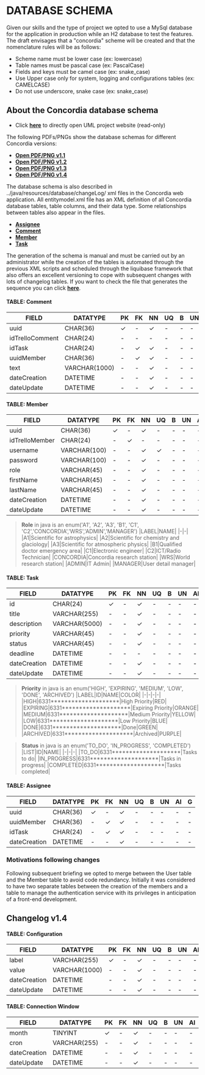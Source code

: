 # DATABASE SCHEMA

Given our skills and the type of project we opted to use a MySql database for the application in production while an H2 
database to test the features. The draft envisages that a "concordia" scheme will be created and that the nomenclature 
rules will be as follows:
- Scheme name must be lower case (ex: lowercase)
- Table names must be pascal case (ex: PascalCase)
- Fields and keys must be camel case (ex: snake_case)
- Use Upper case only for system, logging and configurations tables (ex: CAMELCASE)
- Do not use underscore, snake case (ex: snake_case)

## About the Concordia database schema
- Click [**here**](https://dbdiagram.io/d/6337fbc07b3d2034fffedc6d) to directly open UML project website (read-only)

The following PDFs/PNGs show the database schemas for different Concordia versions:
- [**Open PDF/PNG v1.1**](uml-diagram.v1-1.md)
- [**Open PDF/PNG v1.2**](uml-diagram.v1-2.md)
- [**Open PDF/PNG v1.3**](uml-diagram.v1-3.md)
- [**Open PDF/PNG v1.4**](uml-diagram.v1-4.md)

The database schema is also described in ../java/resources/database/changeLog/ xml files in the Concordia web 
application. All entitymodel.xml file has an XML definition of all Concordia database tables, table columns, and their 
data type. Some relationships between tables also appear in the files.
- [**Assignee**](../../../../../main/resources/database/changeLog/create.table.assignee.xml)
- [**Comment**](../../../../../main/resources/database/changeLog/create.table.comment.xml)
- [**Member**](../../../../../main/resources/database/changeLog/create.table.member.xml)
- [**Task**](../../../../../main/resources/database/changeLog/create.table.task.xml)

The generation of the schema is manual and must be carried out by an administrator while the creation of the tables is 
automated through the previous XML scripts and scheduled through the liquibase framework that also offers an excellent 
versioning to cope with subsequent changes with lots of changelog tables. If you want to check the file that generates 
the sequence you can click [**here**](../../../../../main/resources/database/change.log.xml).

#### TABLE: Comment
|FIELD|DATATYPE|PK|FK|NN|UQ|B|UN|AI|G|
|-|-|-|-|-|-|-|-|-|-|
|uuid|CHAR(36)|✓|-|✓|-|-|-|-|-|
|idTrelloComment|CHAR(24)|-|-|-|-|-|-|-|-|
|idTask|CHAR(24)|-|✓|✓|-|-|-|-|-|
|uuidMember|CHAR(36)|-|✓|✓|-|-|-|-|-|
|text|VARCHAR(1000)|-|-|✓|-|-|-|-|-|
|dateCreation|DATETIME|-|-|✓|-|-|-|-|-|
|dateUpdate|DATETIME|-|-|✓|-|-|-|-|-|

#### TABLE: Member
|FIELD|DATATYPE|PK|FK|NN|UQ|B|UN|AI|G|
|-|-|-|-|-|-|-|-|-|-|
|uuid|CHAR(36)|✓|-|✓|-|-|-|-|-|
|idTrelloMember|CHAR(24)|-|✓|-|-|-|-|-|-|
|username|VARCHAR(100)|-|-|✓|✓|-|-|-|-|
|password|VARCHAR(100)|-|-|✓|-|-|-|-|-|
|role|VARCHAR(45)|-|-|✓|-|-|-|-|-|
|firstName|VARCHAR(45)|-|-|✓|-|-|-|-|-|
|lastName|VARCHAR(45)|-|-|✓|-|-|-|-|-|
|dateCreation|DATETIME|-|-|✓|-|-|-|-|-|
|dateUpdate|DATETIME|-|-|✓|-|-|-|-|-|



> **Role** in java is an enum('A1', 'A2', 'A3', 'B1', 'C1', 'C2','CONCORDIA','WRS','ADMIN','MANAGER')
> |LABEL|NAME|
> |-|-|
> |A1|Scientific for astrophysics|
> |A2|Scientific for chemistry and glaciology|
> |A3|Scientific for atmospheric physics|
> |B1|Qualified doctor emergency area|
> |C1|Electronic engineer|
> |C2|ICT/Radio Technician|
> |CONCORDIA|Concordia research station|
> |WRS|World research station|
> |ADMIN|IT Admin|
> |MANAGER|User detail manager|

#### TABLE: Task
|FIELD|DATATYPE|PK|FK|NN|UQ|B|UN|AI|G|
|-|-|-|-|-|-|-|-|-|-|
|id|CHAR(24)|✓|-|✓|-|-|-|-|-|
|title|VARCHAR(255)|-|-|✓|-|-|-|-|-|
|description|VARCHAR(5000)|-|-|✓|-|-|-|-|-|
|priority|VARCHAR(45)|-|-|✓|-|-|-|-|-|
|status|VARCHAR(45)|-|-|✓|-|-|-|-|-|
|deadline|DATETIME|-|-|-|-|-|-|-|-|
|dateCreation|DATETIME|-|-|✓|-|-|-|-|-|
|dateUpdate|DATETIME|-|-|✓|-|-|-|-|-|


> **Priority** in java is an enum('HIGH', 'EXPIRING', 'MEDIUM', 'LOW', 'DONE', 'ARCHIVED')
> |LABEL|ID|NAME|COLOR|
> |-|-|-|-|
> |HIGH|6331********************|High Priority|RED|
> |EXPIRING|6331********************|Expiring Priority|ORANGE|
> |MEDIUM|6331********************|Medium Priority|YELLOW|
> |LOW|6331********************|Low Priority|BLUE|
> |DONE|6331********************|Done|GREEN|
> |ARCHIVED|6331********************|Archived|PURPLE|

> **Status** in java is an enum('TO_DO', 'IN_PROGRESS', 'COMPLETED')
> |LIST|ID|NAME|
> |-|-|-|
> |TO_DO|6331********************|Tasks to do|
> |IN_PROGRESS|6331********************|Tasks in progress|
> |COMPLETED|6331********************|Tasks completed|

#### TABLE: Assignee
|FIELD|DATATYPE|PK|FK|NN|UQ|B|UN|AI|G|
|-|-|-|-|-|-|-|-|-|-|
|uuid|CHAR(36)|✓|-|✓|-|-|-|-|-|
|uuidMember|CHAR(36)|-|✓|✓|-|-|-|-|-|
|idTask|CHAR(24)|-|✓|✓|-|-|-|-|-|
|dateCreation|DATETIME|-|-|✓|-|-|-|-|-|


### Motivations following changes
Following subsequent briefing we opted to merge between the User table and the Member table to avoid code redundancy. 
Initially it was considered to have two separate tables between the creation of the members and a table to manage the 
authentication service with its privileges in anticipation of a front-end development.


## Changelog v1.4

#### TABLE: Configuration
|FIELD|DATATYPE|PK|FK|NN|UQ|B|UN|AI|G|
|-|-|-|-|-|-|-|-|-|-|
|label|VARCHAR(255)|✓|-|✓|-|-|-|-|-|
|value|VARCHAR(1000)|-|-|✓|-|-|-|-|-|
|dateCreation|DATETIME|-|-|✓|-|-|-|-|-|
|dateUpdate|DATETIME|-|-|✓|-|-|-|-|-|


#### TABLE: Connection Window
|FIELD|DATATYPE|PK|FK|NN|UQ|B|UN|AI|G|
|-|-|-|-|-|-|-|-|-|-|
|month|TINYINT|✓|-|✓|-|-|-|-|-|
|cron|VARCHAR(255)|-|-|✓|-|-|-|-|-|
|dateCreation|DATETIME|-|-|✓|-|-|-|-|-|
|dateUpdate|DATETIME|-|-|✓|-|-|-|-|-|